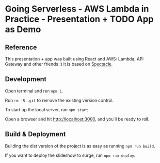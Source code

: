 # Going Serverless - AWS Lambda in Practice - Presentation + TODO App as Demo

## Reference

This presentation + app was built using React and AWS: Lambda, API Gateway and other friends :)
It is based on [Spectacle](https://github.com/FormidableLabs/spectacle).

## Development

Open terminal and run `npm i`.

Run `rm -R .git` to remove the existing version control.

To start up the local server, run `npm start`.

Open a browser and hit [http://localhost:3000](http://localhost:3000), and you'll be ready to roll.

## Build & Deployment

Building the dist version of the project is as easy as running `npm run build`.

If you want to deploy the slideshow to surge, run `npm run deploy`.
